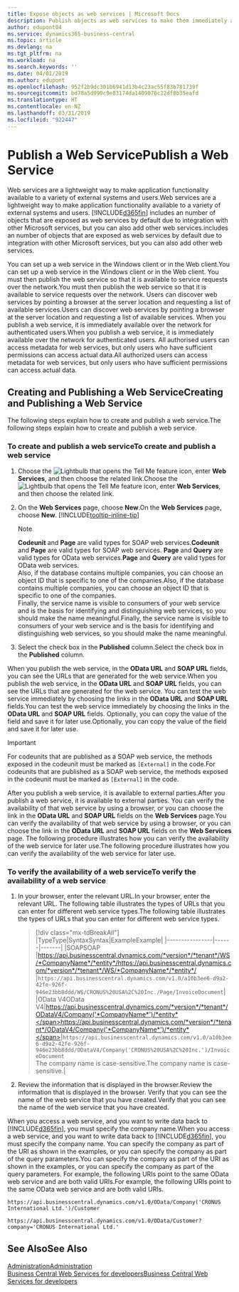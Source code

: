 ```yaml
---
title: Expose objects as web services | Microsoft Docs
description: Publish objects as web services to make them immediately available for your Business Central solution.
author: edupont04
ms.service: dynamics365-business-central
ms.topic: article
ms.devlang: na
ms.tgt_pltfrm: na
ms.workload: na
ms.search.keywords: ''
ms.date: 04/01/2019
ms.author: edupont
ms.openlocfilehash: 952f2b9dc301b6941d13b4c23ac55f83b781739f
ms.sourcegitcommit: bd78a5d990c9e83174da1409076c22df8b35eafd
ms.translationtype: HT
ms.contentlocale: en-NZ
ms.lasthandoff: 03/31/2019
ms.locfileid: "922447"
---
```

# <a name="publish-a-web-service"></a><span data-ttu-id="b1bee-103">Publish a Web Service</span><span class="sxs-lookup"><span data-stu-id="b1bee-103">Publish a Web Service</span></span>

<span data-ttu-id="b1bee-104">Web services are a lightweight way to make application functionality available to a variety of external systems and users.</span><span class="sxs-lookup"><span data-stu-id="b1bee-104">Web services are a lightweight way to make application functionality available to a variety of external systems and users.</span></span> [!INCLUDE[d365fin](includes/d365fin_md.md)] <span data-ttu-id="b1bee-105">includes an number of objects that are exposed as web services by default due to integration with other Microsoft services, but you can also add other web services.</span><span class="sxs-lookup"><span data-stu-id="b1bee-105">includes an number of objects that are exposed as web services by default due to integration with other Microsoft services, but you can also add other web services.</span></span>  

<span data-ttu-id="b1bee-106">You can set up a web service in the Windows client or in the Web client.</span><span class="sxs-lookup"><span data-stu-id="b1bee-106">You can set up a web service in the Windows client or in the Web client.</span></span> <span data-ttu-id="b1bee-107">You must then publish the web service so that it is available to service requests over the network.</span><span class="sxs-lookup"><span data-stu-id="b1bee-107">You must then publish the web service so that it is available to service requests over the network.</span></span> <span data-ttu-id="b1bee-108">Users can discover web services by pointing a browser at the server location and requesting a list of available services.</span><span class="sxs-lookup"><span data-stu-id="b1bee-108">Users can discover web services by pointing a browser at the server location and requesting a list of available services.</span></span> <span data-ttu-id="b1bee-109">When you publish a web service, it is immediately available over the network for authenticated users.</span><span class="sxs-lookup"><span data-stu-id="b1bee-109">When you publish a web service, it is immediately available over the network for authenticated users.</span></span> <span data-ttu-id="b1bee-110">All authorised users can access metadata for web services, but only users who have sufficient permissions can access actual data.</span><span class="sxs-lookup"><span data-stu-id="b1bee-110">All authorized users can access metadata for web services, but only users who have sufficient permissions can access actual data.</span></span>

## <a name="creating-and-publishing-a-web-service"></a><span data-ttu-id="b1bee-111">Creating and Publishing a Web Service</span><span class="sxs-lookup"><span data-stu-id="b1bee-111">Creating and Publishing a Web Service</span></span>  
<span data-ttu-id="b1bee-112">The following steps explain how to create and publish a web service.</span><span class="sxs-lookup"><span data-stu-id="b1bee-112">The following steps explain how to create and publish a web service.</span></span>  

### <a name="to-create-and-publish-a-web-service"></a><span data-ttu-id="b1bee-113">To create and publish a web service</span><span class="sxs-lookup"><span data-stu-id="b1bee-113">To create and publish a web service</span></span>  

1. <span data-ttu-id="b1bee-114">Choose the ![Lightbulb that opens the Tell Me feature](media/ui-search/search_small.png "Tell me what you want to do") icon, enter **Web Services**, and then choose the related link.</span><span class="sxs-lookup"><span data-stu-id="b1bee-114">Choose the ![Lightbulb that opens the Tell Me feature](media/ui-search/search_small.png "Tell me what you want to do") icon, enter **Web Services**, and then choose the related link.</span></span>  
2. <span data-ttu-id="b1bee-115">On the **Web Services** page, choose **New**.</span><span class="sxs-lookup"><span data-stu-id="b1bee-115">On the **Web Services** page, choose **New**.</span></span> [!INCLUDE[tooltip-inline-tip](includes/tooltip-inline-tip_md.md)]  

    > [!NOTE]  
    > <span data-ttu-id="b1bee-116">**Codeunit** and **Page** are valid types for SOAP web services.</span><span class="sxs-lookup"><span data-stu-id="b1bee-116">**Codeunit** and **Page** are valid types for SOAP web services.</span></span> <span data-ttu-id="b1bee-117">**Page** and **Query** are valid types for OData web services.</span><span class="sxs-lookup"><span data-stu-id="b1bee-117">**Page** and **Query** are valid types for OData web services.</span></span>  
    > <span data-ttu-id="b1bee-118">Also, if the database contains multiple companies, you can choose an object ID that is specific to one of the companies.</span><span class="sxs-lookup"><span data-stu-id="b1bee-118">Also, if the database contains multiple companies, you can choose an object ID that is specific to one of the companies.</span></span>  
    > <span data-ttu-id="b1bee-119">Finally, the service name is visible to consumers of your web service and is the basis for identifying and distinguishing web services, so you should make the name meaningful.</span><span class="sxs-lookup"><span data-stu-id="b1bee-119">Finally, the service name is visible to consumers of your web service and is the basis for identifying and distinguishing web services, so you should make the name meaningful.</span></span>

3. <span data-ttu-id="b1bee-120">Select the check box in the **Published** column.</span><span class="sxs-lookup"><span data-stu-id="b1bee-120">Select the check box in the **Published** column.</span></span>  

<span data-ttu-id="b1bee-121">When you publish the web service, in the **OData URL** and **SOAP URL** fields, you can see the URLs that are generated for the web service.</span><span class="sxs-lookup"><span data-stu-id="b1bee-121">When you publish the web service, in the **OData URL** and **SOAP URL** fields, you can see the URLs that are generated for the web service.</span></span> <span data-ttu-id="b1bee-122">You can test the web service immediately by choosing the links in the **OData URL** and **SOAP URL** fields.</span><span class="sxs-lookup"><span data-stu-id="b1bee-122">You can test the web service immediately by choosing the links in the **OData URL** and **SOAP URL** fields.</span></span> <span data-ttu-id="b1bee-123">Optionally, you can copy the value of the field and save it for later use.</span><span class="sxs-lookup"><span data-stu-id="b1bee-123">Optionally, you can copy the value of the field and save it for later use.</span></span>  

> [!IMPORTANT]
> <span data-ttu-id="b1bee-124">For codeunits that are published as a SOAP web service, the methods exposed in the codeunit must be marked as `[External]` in the code.</span><span class="sxs-lookup"><span data-stu-id="b1bee-124">For codeunits that are published as a SOAP web service, the methods exposed in the codeunit must be marked as `[External]` in the code.</span></span>

<span data-ttu-id="b1bee-125">After you publish a web service, it is available to external parties.</span><span class="sxs-lookup"><span data-stu-id="b1bee-125">After you publish a web service, it is available to external parties.</span></span> <span data-ttu-id="b1bee-126">You can verify the availability of that web service by using a browser, or you can choose the link in the **OData URL** and **SOAP URL** fields on the **Web Services** page.</span><span class="sxs-lookup"><span data-stu-id="b1bee-126">You can verify the availability of that web service by using a browser, or you can choose the link in the **OData URL** and **SOAP URL** fields on the **Web Services** page.</span></span> <span data-ttu-id="b1bee-127">The following procedure illustrates how you can verify the availability of the web service for later use.</span><span class="sxs-lookup"><span data-stu-id="b1bee-127">The following procedure illustrates how you can verify the availability of the web service for later use.</span></span>  

### <a name="to-verify-the-availability-of-a-web-service"></a><span data-ttu-id="b1bee-128">To verify the availability of a web service</span><span class="sxs-lookup"><span data-stu-id="b1bee-128">To verify the availability of a web service</span></span>  

1. <span data-ttu-id="b1bee-129">In your browser, enter the relevant URL.</span><span class="sxs-lookup"><span data-stu-id="b1bee-129">In your browser, enter the relevant URL.</span></span> <span data-ttu-id="b1bee-130">The following table illustrates the types of URLs that you can enter for different web service types.</span><span class="sxs-lookup"><span data-stu-id="b1bee-130">The following table illustrates the types of URLs that you can enter for different web service types.</span></span>  

    > [!div class="mx-tdBreakAll"]
    > |<span data-ttu-id="b1bee-131">Type</span><span class="sxs-lookup"><span data-stu-id="b1bee-131">Type</span></span>|<span data-ttu-id="b1bee-132">Syntax</span><span class="sxs-lookup"><span data-stu-id="b1bee-132">Syntax</span></span>|<span data-ttu-id="b1bee-133">Example</span><span class="sxs-lookup"><span data-stu-id="b1bee-133">Example</span></span>|
    > |----------------|------|-------|
    > |<span data-ttu-id="b1bee-134">SOAP</span><span class="sxs-lookup"><span data-stu-id="b1bee-134">SOAP</span></span> |<span data-ttu-id="b1bee-135">https://api.businesscentral.dynamics.com/*version*/*tenant*/WS/*CompanyName*/*entity*/</span><span class="sxs-lookup"><span data-stu-id="b1bee-135">https://api.businesscentral.dynamics.com/*version*/*tenant*/WS/*CompanyName*/*entity*/</span></span> |`https://api.businesscentral.dynamics.com/v1.0/a10b3ee6-d9a2-42fe-926f-946e23bb8ddd/WS/CRONUS%20USA%2C%20Inc./Page/InvoiceDocument`|
    > |<span data-ttu-id="b1bee-136">OData V4</span><span class="sxs-lookup"><span data-stu-id="b1bee-136">OData V4</span></span>|<span data-ttu-id="b1bee-137">https://api.businesscentral.dynamics.com/*version*/*tenant*/ODataV4/Company('*CompanyName*')/*entity*</span><span class="sxs-lookup"><span data-stu-id="b1bee-137">https://api.businesscentral.dynamics.com/*version*/*tenant*/ODataV4/Company('*CompanyName*')/*entity*</span></span>|`https://api.businesscentral.dynamics.com/v1.0/a10b3ee6-d9a2-42fe-926f-946e23bb8ddd/ODataV4/Company('CRONUS%20USA%2C%20Inc.')/InvoiceDocument`<br/>    <span data-ttu-id="b1bee-138">The company name is case-sensitive.</span><span class="sxs-lookup"><span data-stu-id="b1bee-138">The company name is case-sensitive.</span></span>|

2. <span data-ttu-id="b1bee-139">Review the information that is displayed in the browser.</span><span class="sxs-lookup"><span data-stu-id="b1bee-139">Review the information that is displayed in the browser.</span></span> <span data-ttu-id="b1bee-140">Verify that you can see the name of the web service that you have created.</span><span class="sxs-lookup"><span data-stu-id="b1bee-140">Verify that you can see the name of the web service that you have created.</span></span>  

<span data-ttu-id="b1bee-141">When you access a web service, and you want to write data back to [!INCLUDE[d365fin](includes/d365fin_md.md)], you must specify the company name.</span><span class="sxs-lookup"><span data-stu-id="b1bee-141">When you access a web service, and you want to write data back to [!INCLUDE[d365fin](includes/d365fin_md.md)], you must specify the company name.</span></span> <span data-ttu-id="b1bee-142">You can specify the company as part of the URI as shown in the examples, or you can specify the company as part of the query parameters.</span><span class="sxs-lookup"><span data-stu-id="b1bee-142">You can specify the company as part of the URI as shown in the examples, or you can specify the company as part of the query parameters.</span></span> <span data-ttu-id="b1bee-143">For example, the following URIs point to the same OData web service and are both valid URIs.</span><span class="sxs-lookup"><span data-stu-id="b1bee-143">For example, the following URIs point to the same OData web service and are both valid URIs.</span></span>  

```
https://api.businesscentral.dynamics.com/v1.0/OData/Company('CRONUS International Ltd.')/Customer  
```

```
https://api.businesscentral.dynamics.com/v1.0/OData/Customer?company='CRONUS International Ltd.'  
```

## <a name="see-also"></a><span data-ttu-id="b1bee-144">See Also</span><span class="sxs-lookup"><span data-stu-id="b1bee-144">See Also</span></span>

[<span data-ttu-id="b1bee-145">Administration</span><span class="sxs-lookup"><span data-stu-id="b1bee-145">Administration</span></span>](admin-setup-and-administration.md)  
[<span data-ttu-id="b1bee-146">Business Central Web Services for developers</span><span class="sxs-lookup"><span data-stu-id="b1bee-146">Business Central Web Services for developers</span></span>](/dynamics365/business-central/dev-itpro/webservices/web-services)  
